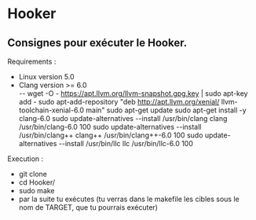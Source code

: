 # Hooker
## Consignes pour exécuter le Hooker.

Requirements :
- Linux version 5.0 
- Clang version >= 6.0       
            -- wget -O - https://apt.llvm.org/llvm-snapshot.gpg.key | sudo apt-key add -
            sudo apt-add-repository "deb http://apt.llvm.org/xenial/ llvm-toolchain-xenial-6.0 main"
            sudo apt-get update
            sudo apt-get install -y clang-6.0
            sudo update-alternatives --install /usr/bin/clang clang /usr/bin/clang-6.0 100 
            sudo update-alternatives --install /usr/bin/clang++ clang++ /usr/bin/clang++-6.0 100 
            sudo update-alternatives --install /usr/bin/llc llc /usr/bin/llc-6.0 100 

Execution :
- git clone
- cd Hooker/
- sudo make
- par la suite tu exécutes (tu verras dans le makefile les cibles sous le nom de TARGET, que tu pourrais exécuter)
